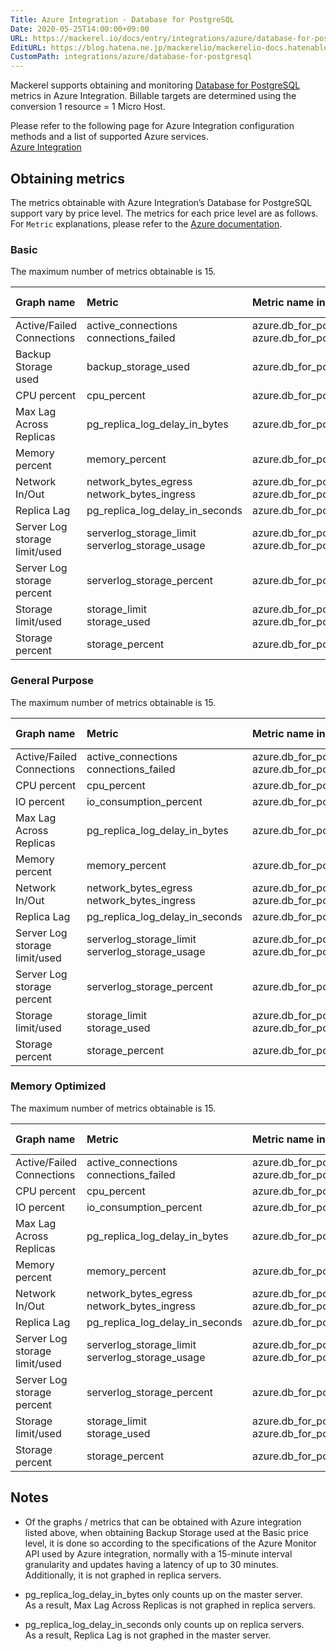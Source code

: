 ```yaml
---
Title: Azure Integration - Database for PostgreSQL
Date: 2020-05-25T14:00:00+09:00
URL: https://mackerel.io/docs/entry/integrations/azure/database-for-postgresql
EditURL: https://blog.hatena.ne.jp/mackerelio/mackerelio-docs.hatenablog.mackerel.io/atom/entry/26006613592629022
CustomPath: integrations/azure/database-for-postgresql
---
```


Mackerel supports obtaining and monitoring <a href="https://azure.microsoft.com/en-us/services/postgresql/" target="_blank">Database for PostgreSQL</a> metrics in Azure Integration. Billable targets are determined using the conversion 1 resource = 1 Micro Host.

Please refer to the following page for Azure Integration configuration methods and a list of supported Azure services.<br>
<a href="https://mackerel.io/docs/entry/integrations/azure">Azure Integration</a>

## Obtaining metrics
The metrics obtainable with Azure Integration’s Database for PostgreSQL support vary by price level.
The metrics for each price level are as follows. For `Metric` explanations, please refer to the <a href="https://docs.microsoft.com/en-us/azure/postgresql/concepts-monitoring" target="_blank">Azure documentation</a>. 

### Basic 
The maximum number of metrics obtainable is 15.

|Graph name|Metric|Metric name in Mackerel|Unit|Aggregation Type|
|:---|:---|:---|:---|:---|
|Active/Failed Connections|active_connections<br>connections_failed|azure.db_for_postgresql.connections.active<br>azure.db_for_postgresql.connections.failed|float|Average<br>Total|
|Backup Storage used|backup_storage_used|azure.db_for_postgresql.backup_storage_used.bytes|bytes|Average|
|CPU percent|cpu_percent|azure.db_for_postgresql.cpu.percent|percentage|Average|
|Max Lag Across Replicas|pg_replica_log_delay_in_bytes|azure.db_for_postgresql.replica_log_delay_in_bytes.bytes|bytes|Maximum|
|Memory percent|memory_percent|azure.db_for_postgresql.memory.percent|percentage|Average|
|Network In/Out|network_bytes_egress<br>network_bytes_ingress|azure.db_for_postgresql.network.out<br>azure.db_for_postgresql.network.in|bytes|Total|
|Replica Lag|pg_replica_log_delay_in_seconds|azure.db_for_postgresql.replica_log_delay_in_seconds.seconds|float|Maximum|
|Server Log storage limit/used|serverlog_storage_limit<br>serverlog_storage_usage|azure.db_for_postgresql.server_log_storage_limit_used.limit<br>azure.db_for_postgresql.server_log_storage_limit_used.used|bytes|Maximum<br>Average|
|Server Log storage percent|serverlog_storage_percent|azure.db_for_postgresql.server_log_storage.percent|percentage|Average|
|Storage limit/used|storage_limit<br>storage_used|azure.db_for_postgresql.storage_limit_used.limit<br>azure.db_for_postgresql.storage_limit_used.used|bytes|Maximum<br>Average|
|Storage percent|storage_percent|azure.db_for_postgresql.storage.percent|percentage|Average|

### General Purpose
The maximum number of metrics obtainable is 15.

|Graph name|Metric|Metric name in Mackerel|Unit|Aggregation Type|
|:---|:---|:---|:---|:---|
|Active/Failed Connections|active_connections<br>connections_failed|azure.db_for_postgresql.connections.active<br>azure.db_for_postgresql.connections.failed|float|Average<br>Total|
|CPU percent|cpu_percent|azure.db_for_postgresql.cpu.percent|percentage|Average|
|IO percent|io_consumption_percent|azure.db_for_postgresql.io.percent|percentage|Average|
|Max Lag Across Replicas|pg_replica_log_delay_in_bytes|azure.db_for_postgresql.replica_log_delay_in_bytes.bytes|bytes|Maximum|
|Memory percent|memory_percent|azure.db_for_postgresql.memory.percent|percentage|Average|
|Network In/Out|network_bytes_egress<br>network_bytes_ingress|azure.db_for_postgresql.network.out<br>azure.db_for_postgresql.network.in|bytes|Total|
|Replica Lag|pg_replica_log_delay_in_seconds|azure.db_for_postgresql.replica_log_delay_in_seconds.seconds|float|Maximum|
|Server Log storage limit/used|serverlog_storage_limit<br>serverlog_storage_usage|azure.db_for_postgresql.server_log_storage_limit_used.limit<br>azure.db_for_postgresql.server_log_storage_limit_used.used|bytes|Maximum<br>Average|
|Server Log storage percent|serverlog_storage_percent|azure.db_for_postgresql.server_log_storage.percent|percentage|Average|
|Storage limit/used|storage_limit<br>storage_used|azure.db_for_postgresql.storage_limit_used.limit<br>azure.db_for_postgresql.storage_limit_used.used|bytes|Maximum<br>Average|
|Storage percent|storage_percent|azure.db_for_postgresql.storage.percent|percentage|Average|

### Memory Optimized
The maximum number of metrics obtainable is 15.

|Graph name|Metric|Metric name in Mackerel|Unit|Aggregation Type|
|:---|:---|:---|:---|:---|
|Active/Failed Connections|active_connections<br>connections_failed|azure.db_for_postgresql.connections.active<br>azure.db_for_postgresql.connections.failed|float|Average<br>Total|
|CPU percent|cpu_percent|azure.db_for_postgresql.cpu.percent|percentage|Average|
|IO percent|io_consumption_percent|azure.db_for_postgresql.io.percent|percentage|Average|
|Max Lag Across Replicas|pg_replica_log_delay_in_bytes|azure.db_for_postgresql.replica_log_delay_in_bytes.bytes|bytes|Maximum|
|Memory percent|memory_percent|azure.db_for_postgresql.memory.percent|percentage|Average|
|Network In/Out|network_bytes_egress<br>network_bytes_ingress|azure.db_for_postgresql.network.out<br>azure.db_for_postgresql.network.in|bytes|Total|
|Replica Lag|pg_replica_log_delay_in_seconds|azure.db_for_postgresql.replica_log_delay_in_seconds.seconds|float|Maximum|
|Server Log storage limit/used|serverlog_storage_limit<br>serverlog_storage_usage|azure.db_for_postgresql.server_log_storage_limit_used.limit<br>azure.db_for_postgresql.server_log_storage_limit_used.used|bytes|Maximum<br>Average|
|Server Log storage percent|serverlog_storage_percent|azure.db_for_postgresql.server_log_storage.percent|percentage|Average|
|Storage limit/used|storage_limit<br>storage_used|azure.db_for_postgresql.storage_limit_used.limit<br>azure.db_for_postgresql.storage_limit_used.used|bytes|Maximum<br>Average|
|Storage percent|storage_percent|azure.db_for_postgresql.storage.percent|percentage|Average|

## Notes
- Of the graphs / metrics that can be obtained with Azure integration listed above, when obtaining Backup Storage used at the Basic price level, it is done so according to the specifications of the Azure Monitor API used by Azure integration, normally with a 15-minute interval granularity and updates having a latency of up to 30 minutes.<br>
Additionally, it is not graphed in replica servers.

- pg_replica_log_delay_in_bytes only counts up on the master server.<br>
As a result, Max Lag Across Replicas is not graphed in replica servers.

- pg_replica_log_delay_in_seconds only counts up on replica servers.<br>
As a result, Replica Lag is not graphed in the master server.
